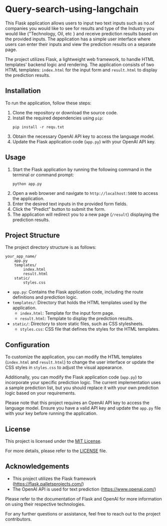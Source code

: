 # Query-search-using-langchain

This Flask application allows users to input two text inputs such as no.of companies you would like to see for results and type of the Industry you would like {"Technology, Oil, etc }  and receive prediction results based on the provided inputs. The application has a simple user interface where users can enter their inputs and view the prediction results on a separate page.

The project utilizes Flask, a lightweight web framework, to handle HTML templates' backend logic and rendering. The application consists of two HTML templates: `index.html` for the input form and `result.html` to display the prediction results.

## Installation

To run the application, follow these steps:

1. Clone the repository or download the source code.
2. Install the required dependencies using `pip`:
   ```
   pip install -r requ.txt
   ```
3. Obtain the necessary OpenAI API key to access the language model.
4. Update the Flask application code (`app.py`) with your OpenAI API key.

## Usage

1. Start the Flask application by running the following command in the terminal or command prompt:
   ```
   python app.py
   ```
2. Open a web browser and navigate to `http://localhost:5000` to access the application.
3. Enter the desired text inputs in the provided form fields.
4. Click the "Predict" button to submit the form.
5. The application will redirect you to a new page (`/result`) displaying the prediction results.

## Project Structure

The project directory structure is as follows:

```
your_app_name/
    app.py
    templates/
        index.html
        result.html
    static/
        styles.css
```

- `app.py`: Contains the Flask application code, including the route definitions and prediction logic.
- `templates/`: Directory that holds the HTML templates used by the application.
    - `index.html`: Template for the input form page.
    - `result.html`: Template to display the prediction results.
- `static/`: Directory to store static files, such as CSS stylesheets.
    - `styles.css`: CSS file that defines the styles for the HTML templates.

## Configuration

To customize the application, you can modify the HTML templates (`index.html` and `result.html`) to change the user interface or update the CSS styles in `styles.css` to adjust the visual appearance.

Additionally, you can modify the Flask application code (`app.py`) to incorporate your specific prediction logic. The current implementation uses a sample prediction list, but you should replace it with your own prediction logic based on your requirements.

Please note that this project requires an OpenAI API key to access the language model. Ensure you have a valid API key and update the `app.py` file with your key before running the application.

## License

This project is licensed under the [MIT License](LICENSE).

For more details, please refer to the [LICENSE](LICENSE) file.

## Acknowledgements

- This project utilizes the Flask framework (https://flask.palletsprojects.com/)
- The OpenAI API is used for text prediction (https://www.openai.com/)

Please refer to the documentation of Flask and OpenAI for more information on using their respective technologies.

For any further questions or assistance, feel free to reach out to the project contributors.
